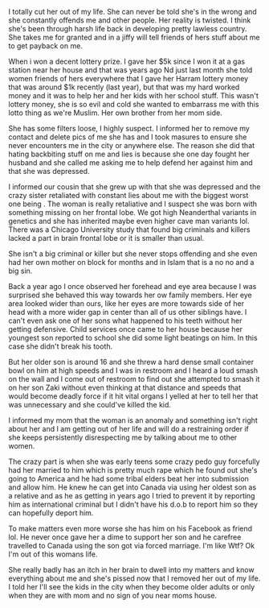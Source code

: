 I totally cut her out of my life.  She can never be told she's in the wrong and she constantly offends me and other people.  Her reality is twisted.  I think she's been through harsh life back in developing pretty lawless country.   She takes me for granted and in a jiffy will tell friends of hers stuff about me to get payback on me.

When i won a decent lottery prize. I gave her $5k since I won it at a gas station near her house and that was years ago Nd just last month she told women friends of hers everywhere that I gave her Harram lottery money that was around $1k recently (last year),  but that was my hard worked money and it was to help her and her kids with her school stuff.  This wasn't lottery money, she is so evil and cold she wanted to embarrass me with this lotto thing as we're Muslim.  Her own brother from her mom side.  

She has some filters loose, I highly suspect.  I informed her to remove my contact and delete pics of me she has and I took masures to ensure she never encounters me in the city or anywhere else.  The reason she did that hating backbiting stuff on me and lies is because she one day fought her husband and she called me asking me to help defend her against him and that she was depressed.

I informed our cousin that she grew up with that she was depressed and the crazy sister retaliated with constant lies about me with the biggest worst one being .  The woman is really retaliative and I suspect she was born with something missing on her frontal lobe.  We got high Neanderthal variants in genetics and she has inherited maybe even higher cave man variants lol.  There was a Chicago University study that found big criminals and killers lacked a part in brain frontal lobe or it is smaller than usual.

She isn't a big criminal or killer but she never stops offending and she even had her own mother on block for months and in Islam that is a no no and a big sin.

Back a year ago I once observed her forehead and eye area because I was surprised she behaved this way towards her ow family members. Her eye area looked wider than ours, like her eyes are more towards side of her head with a more wider gap in center than all of us other siblings have.  I can't even ask one of her sons what happened to his teeth without her getting defensive.  Child services once came to her house because her youngest son reported to school she did some light beatings on him. In this case she didn't break his tooth.

But her older son is around 16 and she threw a hard dense small container bowl on him at high speeds and I was in restroom and I heard a loud smash on the wall and I come out of restroom to find out she attempted to smash it on her son Zaki without even thinking at that distance and speeds that would become deadly force if it hit vital organs
I yelled at her to tell her that was unnecessary and she could've killed the kid.

I informed my mom that the woman is an anomaly and something isn't right about her and I am getting out of her life and will do a restraining order if she keeps persistently disrespecting me by talking about me to other women.  

The crazy part is when she was early teens some crazy pedo guy forcefully had her married to him which is pretty much rape which he found out she's going to America and he had some tribal elders beat her into submission and allow him.  He knew he can get into Canada via using her oldest son as a relative and as he as getting in years ago I tried to prevent it by reporting him as international criminal but I didn't have his d.o.b to report him so they can hopefully deport him.  

To make matters even more worse she has him on his Facebook as friend lol.  He never once gave her a dime to support her son and he carefree travelled to Canada using the son got via forced marriage.  I'm like Wtf? Ok I'm out of this womans life.

She really badly has an itch in her brain to dwell into my matters and know everything about me and she's pissed now that I removed her out of my life.  I told her I'll see the kids in the city when they become older adults or only when they are with mom and no sign of you near moms house.